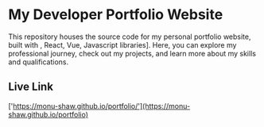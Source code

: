 # My Developer Portfolio Website
This repository houses the source code for my personal portfolio website, built with , React, Vue, Javascript libraries]. Here, you can explore my professional journey, check out my projects, and learn more about my skills and qualifications.

## Live Link
['https://monu-shaw.github.io/portfolio/'](https://monu-shaw.github.io/portfolio)
